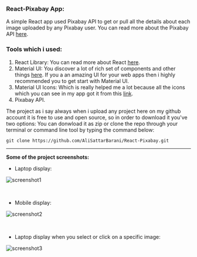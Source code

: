 ### React-Pixabay App:
A simple React app used Pixabay API to get or pull all the details about each image uploaded by any Pixabay user. You can read more about the Pixabay API [here](https://pixabay.com/service/about/api/). 

### Tools which i used:
1. React Library: You can read more about React [here](https://reactjs.org/).
2. Material UI: You discover a lot of rich set of components and other things [here](https://material-ui.com/). If you a an amazing UI for your web apps then i highly recommended you to get start with Material UI.
3. Material UI Icons: Which is really helped me a lot because all the icons which you can see in my app got it from this [link](https://material-ui.com/components/material-icons/).
3. Pixabay API.

The project as i say always when i upload any project here on my github account it is free to use and open source, so in order to download it you've two options: You can donwload it as zip or clone the repo through your terminal or command line tool by typing the command below:

  ```git clone https://github.com/AliSattarBarani/React-Pixabay.git```
<br>

---

**Some of the project screenshots:**

- Laptop display: 

![screenshot1](https://github.com/AliSattarBarani/React-Pixabay/blob/master/Screenshots/Screentshot_Laptop.jpg)

<br>

- Mobile display:

![screenshot2](https://github.com/AliSattarBarani/React-Pixabay/blob/master/Screenshots/Screentshot_Mobile.jpg)

<br>

- Laptop display when you select or click on a specific image:

![screenshot3](https://github.com/AliSattarBarani/React-Pixabay/blob/master/Screenshots/Screenshot_MoreDetails.jpg)
